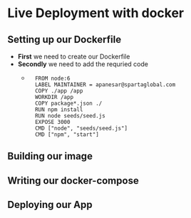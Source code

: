 # Live Deployment with docker 
## Setting up our Dockerfile 
- **First** we need to create our Dockerfile
- **Secondly** we need to add the requried code
	- ```
		FROM node:6
		LABEL MAINTAINER = apanesar@spartaglobal.com  
		COPY ./app /app
		WORKDIR /app
		COPY package*.json ./
		RUN npm install
		RUN node seeds/seed.js
		EXPOSE 3000
		CMD ["node", "seeds/seed.js"]
		CMD ["npm", "start"]
	  ```
## Building our image

## Writing our docker-compose

## Deploying our App  